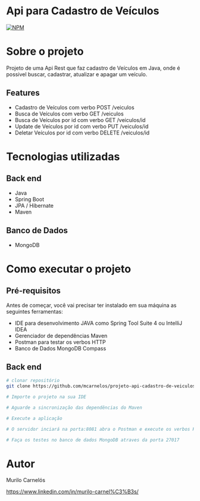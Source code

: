 # Api para Cadastro de Veículos
[![NPM](https://img.shields.io/npm/l/react)](https://github.com/mcarnelos/projeto-api-cadastro-de-veiculos/blob/master/LICENSE) 

# Sobre o projeto

Projeto de uma Api Rest que faz cadastro de Veículos em Java, onde é possivel buscar, cadastrar, atualizar e apagar um veículo.

## Features
- Cadastro de Veículos com verbo POST /veiculos
- Busca de Veículos com verbo GET /veiculos
- Busca de Veículos por id com verbo GET /veiculos/id
- Update de Veículos por id com verbo PUT /veiculos/id
- Deletar Veículos por id com verbo DELETE /veiculos/id

# Tecnologias utilizadas
## Back end
- Java
- Spring Boot
- JPA / Hibernate
- Maven

## Banco de Dados 
- MongoDB

# Como executar o projeto

## Pré-requisitos
Antes de começar, você vai precisar ter instalado em sua máquina as seguintes ferramentas:

- IDE para desenvolvimento JAVA como Spring Tool Suite 4 ou IntelliJ IDEA
- Gerenciador de dependências Maven
- Postman para testar os verbos HTTP
- Banco de Dados MongoDB Compass

## Back end

```bash
# clonar repositório
git clone https://github.com/mcarnelos/projeto-api-cadastro-de-veiculos

# Importe o projeto na sua IDE

# Aguarde a sincronização das dependências do Maven

# Execute a aplicação

# O servidor inciará na porta:8081 abra o Postman e execute os verbos HTTP na url <http://localhost:8081/veiculos>

# Faça os testes no banco de dados MongoDB atraves da porta 27017
```

# Autor

Murilo Carnelós

https://www.linkedin.com/in/murilo-carnel%C3%B3s/
